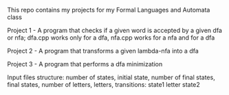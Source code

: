 This repo contains my projects for my Formal Languages and Automata class

Project 1 - A program that checks if a given word is accepted by a given dfa or nfa; dfa.cpp works only for a dfa, nfa.cpp works for a nfa and for a dfa

Project 2 - A program that transforms a given lambda-nfa into a dfa

Project 3 - A program that performs a dfa minimization

Input files structure:
number of states, 
initial state, 
number of final states, 
final states, 
number of letters, 
letters, 
transitions: state1 letter state2